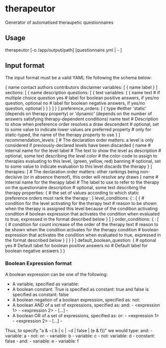 # therapeutor
Generator of automatised theraupetic questionnaires

## Usage
therapeutor [-o /app/output/path] [questionnaire.yml | - ]

## Input format

The input format must be a valid YAML file following the schema below:

{
  name
  contact
  authors
  contributors
  disclaimer
  variables: [
    {
      name
      label
    }
  ]
  sections: [
    {
      name
      description
      questions: [
        {
          text
          variables: {
            {
              name
              text # if multiple choice question
              yes # label for boolean positive answers, if yes/no question, optional
              no # label for boolean negative answers, if yes/no question, optional
            }
          }
        }
      ]
    }
  ]
  preference_orders: [
    {
      type #either 'static' (depends on therapy property) or 'dynamic' (depends on the number of answers satisfying therapy-dependent conditions)
      name
      text # Description to show when preference order resolves a draw
      descendent # optional, set to some value to indicate lower values are preferred
      property # only for static-typed, the name of the therapy property to use
    }
  ]
  recommendation_levels: [ # The declaration order matters: a level is only considered if previously-declared levels have been discarded
    {
      name # Internal name for the level
      label # The text to show the level as
      description # optional, some text describing the level
      color # the color-code to assign to therapies evaluating to this level, (green, yellow, red)
      banning # optional, set to some value to indicate evaluation to this level discards the therapy
    }
  ]
  therapies: [ # The declaration order matters: other rankings being non-decisive (or in absence thereof), this order will resolve any draws
    {
      name # Internal name for the therapy
      label # The label to use to refer to the therapy on the questionnaire
      description # optional, some text describing the therapy
      properties: { # the set of values according to which static preference orders must rank the therapy
        <name of property>: <numeric value>
      }
      level_conditions: {
        <name of the level>: [
          { # condition for the level activating for the therapy
            text # reason to be shown when the therapy is assigned this level because of the condition activating
            condition # boolean expression that activates the condition when evaluated to true, expressed in the format described below
          }
        ]
      }
      order_conditions: {
        <name of the order condition count>: [
          { # condition for count increase of the order of the therapy
            text # reason to be shown when the condition activates for the therapy
            condition # boolean expression that activates the condition when evaluated to true, expressed in the format described below
          }
        ]
      }
    }
  ]
  default_boolean_question: { # optional
    yes # Default label for boolean positive answers
    no # Default label for boolean negative answers
  }
}

### Boolean Expression format

A boolean expression can be one of the following:

* A variable, specified as
        variable: <name of the variable>
* A boolean constant. True is specified as
        constant: true
  and false is specified as
        constant: false
* A boolean negation of a boolean expression, specified as:
        not: <expression>
* A boolean AND of a set of expressions, specified as:
        and:
          - <expression 1>
          - <expression 2>
          - [...]
          - <expression n>
* A boolean OR of a set of expressions, specified as:
        or:
          - <expression 1>
          - <expression 2>
          - [...]
          - <expression n>

Thus, to specify "a & ¬( b | c | ¬d | false | (e & f))" we would type:
        and:
          - variable: a
          - not:
              or:
                - variable: b
                - variable: c
                - not:
                    variable: d
                - constant: false
                - and:
                    - variable: e
                    - variable: f
